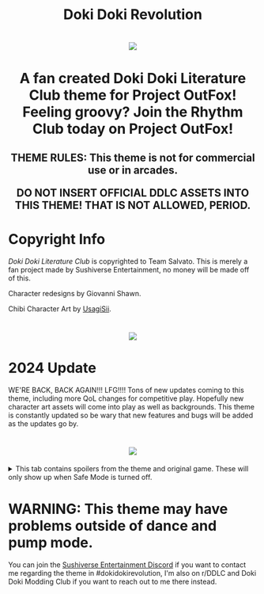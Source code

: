 <h1 align="center">
Doki Doki Revolution
</h1>

<h1 align="center">
<img src="https://github.com/RadicalRiko69/DokiDokiRevolution/assets/36906816/0be9a245-7c0f-4ee8-860d-2a0ddd402f93">
</h1>

<h1 align="center">
  A fan created Doki Doki Literature Club theme for Project OutFox! Feeling groovy? Join the Rhythm Club today on Project OutFox!
</h1>

<h2 align="center">
THEME RULES: This theme is not for commercial use or in arcades.
  
DO NOT INSERT OFFICIAL DDLC ASSETS INTO THIS THEME! THAT IS NOT ALLOWED, PERIOD.
</h2>

# Copyright Info
*Doki Doki Literature Club* is copyrighted to Team Salvato. This is merely a fan project made by Sushiverse Entertainment, no money will be made off of this.

Character redesigns by Giovanni Shawn.

Chibi Character Art by [UsagiSii](https://usagisii.carrd.co/).

<h1 align="center">
<img src="https://github.com/RadicalRiko69/DokiDokiRevolution/assets/36906816/c9fe36bc-b949-4871-ab7d-ac403c9d1e8b">
</h1>

# 2024 Update
WE'RE BACK, BACK AGAIN!!! LFG!!!!
Tons of new updates coming to this theme, including more QoL changes for competitive play. Hopefully new character art assets will come into play as well as backgrounds. This theme is constantly updated so be wary that new features and bugs will be added as the updates go by.


<h1 align="center">
<img src="https://github.com/RadicalRiko69/DokiDokiRevolution/assets/36906816/9db65001-405f-4705-99d3-9ad05a4111cc">
</h1>

<details>
  <summary>This tab contains spoilers from the theme and original game. These will only show up when Safe Mode is turned off.</summary>
  
  The following themes are shown, if not mentioned, in this theme: Depression, Suicide, Self-Harm, Abuse. Other uncomfortable things, such as jumpscares or suggestive poems, may also appear as well. To go into heavy detail, here's what you may run into via random chances:
  
  • Sayori hanging when PayMode is activated on gameplay screen. (Art by UsagiSii)
  
  • Red vision appearing during gameplay screen. (1/30th chance)
  
  • A doodle drawing of Sayori hanging with the caption "Now everyone can be happy" on secret poems screen. (1/10th chance)

  • Some poems may have suicical or realistically descriptive subjects as mentioned above.

  • Ghost Menu triggers randomly when going to the title menu, this screen is not playable and will close your game if any input is detected. (1/64th chance)

  • If you are caught, the music selection will turn into a ghost book. There is no changing this back unless you debug the theme, DO NOT GET CAUGHT. (1/100th chance)

  • Holding Shift and pressing PrintScreen to take a screenshot on certain poems may show secret messages that can be startling.

  • If you see a poem that says "TURN BACK IMMEDIATELY", you are caught and a loud jumpscare will play before the poem kicks you out of the screen. (1/100th chance)

  • A special poem, specifically a threat note, will appear. A laugh will play before kicking you out of the screen. (1/10th chance)
  
  • The "Her" series of poems mentions NSFW themes, including sexual intercourse.
</details>



# WARNING: This theme may have problems outside of dance and pump mode.

You can join the [Sushiverse Entertainment Discord](https://discord.gg/Sa7XMWp) if you want to contact me regarding the theme in #dokidokirevolution, I'm also on r/DDLC and Doki Doki Modding Club if you want to reach out to me there instead.
